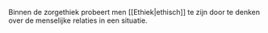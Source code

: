 Binnen de zorgethiek probeert men [[Ethiek|ethisch]] te zijn door te denken over de menselijke relaties in een situatie.